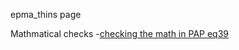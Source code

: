 epma_thins page

Mathmatical checks
-[checking the math in PAP eq39](epma_thins/math/PAP-pg54-eq39)
